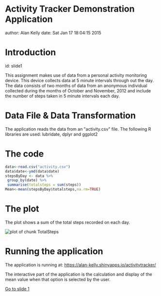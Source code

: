 Activity Tracker Demonstration Application
========================================================
author: Alan Kelly
date: Sat Jan 17 18:04:15 2015

Introduction
========================================================
id: slide1

This assignment makes use of data from a personal activity monitoring device. This device collects data at 5 minute intervals through out the day. The data consists of two months of data from an anonymous individual collected during the months of October and November, 2012 and include the number of steps taken in 5 minute intervals each day.



Data File & Data Transformation
========================================================


The application reads the data from an "activity.csv" file. 
The following R libraries are used: lubridate, dplyr and ggplot2   




The code
========================================================
 
 ```r
 data<-read.csv("activity.csv")
 data$date<-ymd(data$date)
 stepsByDay <- data %>%
  group_by(date) %>%
  summarise(totalsteps = sum(steps))
 Mean<-mean(stepsByDay$totalsteps,na.rm=TRUE)
 ```

The plot
========================================  
The plot shows a sum of the total steps recorded on each day.

![plot of chunk TotalSteps](ActivityTracker-figure/TotalSteps-1.png) 

Running the application
=====================
The application is running at: 
https://alan-kelly.shinyapps.io/activitytracker/

The interactive part of the application is the calculation and display of the mean value when that option is selected by the user.



[Go to slide 1](#/slide1)

